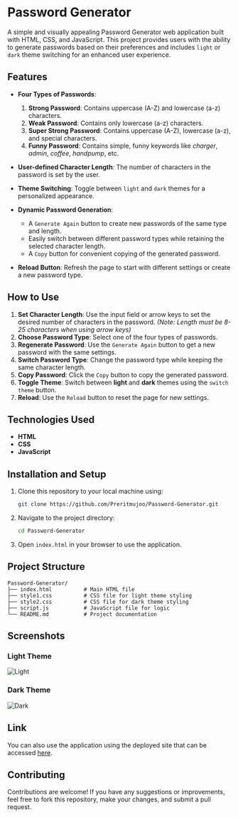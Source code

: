 # Password Generator

A simple and visually appealing Password Generator web application built with HTML, CSS, and JavaScript. This project provides users with the ability to generate passwords based on their preferences and includes `light` or `dark` theme switching for an enhanced user experience.

## Features

- **Four Types of Passwords**:

  1. **Strong Password**: Contains uppercase (A-Z) and lowercase (a-z) characters.
  2. **Weak Password**: Contains only lowercase (a-z) characters.
  3. **Super Strong Password**: Contains uppercase (A-Z), lowercase (a-z), and special characters.
  4. **Funny Password**: Contains simple, funny keywords like *charger*, *admin*, *coffee*, *handpump*, etc.

- **User-defined Character Length**: The number of characters in the password is set by the user.

- **Theme Switching**: Toggle between `light` and `dark` themes for a personalized appearance.

- **Dynamic Password Generation**:

  - A ```Generate Again``` button to create new passwords of the same type and length.
  - Easily switch between different password types while retaining the selected character length.
  - A `Copy` button for convenient copying of the generated password.

- **Reload Button**: Refresh the page to start with different settings or create a new password type.

## How to Use

1. **Set Character Length**: Use the input field or arrow keys to set the desired number of characters in the password. *(Note: Length must be 8-25 characters when using arrow keys)*
2. **Choose Password Type**: Select one of the four types of passwords.
3. **Regenerate Password**: Use the `Generate Again` button to get a new password with the same settings.
4. **Switch Password Type**: Change the password type while keeping the same character length.
5. **Copy Password**: Click the `Copy` button to copy the generated password.
6. **Toggle Theme**: Switch between **light** and **dark** themes using the `switch theme` button.
7. **Reload**: Use the `Reload` button to reset the page for new settings.

## Technologies Used

- **HTML**
- **CSS**
- **JavaScript**

## Installation and Setup

1. Clone this repository to your local machine using:
   ```bash
   git clone https://github.com/Preritmujoo/Password-Generator.git
   ```
2. Navigate to the project directory:
   ```bash
   cd Password-Generator
   ```
3. Open `index.html` in your browser to use the application.

## Project Structure

```
Password-Generator/
├── index.html          # Main HTML file
├── style1.css          # CSS file for light theme styling
├── style2.css          # CSS file for dark theme styling
├── script.js           # JavaScript file for logic
└── README.md           # Project documentation
```

## Screenshots

### Light Theme

![Light](https://github.com/user-attachments/assets/0454f798-b25e-44e9-990d-a2fdee0d4074)

### Dark Theme

![Dark](https://github.com/user-attachments/assets/828ca17c-415f-4e81-bd57-43385994b09c)

## Link
You can also use the application using the deployed site that can be accessed [here](https://password-generator-110.netlify.app/).


## Contributing

Contributions are welcome! If you have any suggestions or improvements, feel free to fork this repository, make your changes, and submit a pull request.
